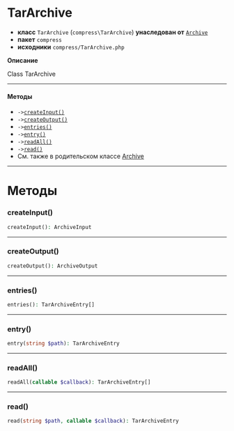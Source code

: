 # TarArchive

- **класс** `TarArchive` (`compress\TarArchive`) **унаследован от** [`Archive`](https://github.com/jphp-compiler/jphp/blob/master/exts/jphp-compress-ext/api-docs/classes/compress/Archive.ru.md)
- **пакет** `compress`
- **исходники** `compress/TarArchive.php`

**Описание**

Class TarArchive

---

#### Методы

- `->`[`createInput()`](#method-createinput)
- `->`[`createOutput()`](#method-createoutput)
- `->`[`entries()`](#method-entries)
- `->`[`entry()`](#method-entry)
- `->`[`readAll()`](#method-readall)
- `->`[`read()`](#method-read)
- См. также в родительском классе [Archive](https://github.com/jphp-compiler/jphp/blob/master/exts/jphp-compress-ext/api-docs/classes/compress/Archive.ru.md)

---
# Методы

<a name="method-createinput"></a>

### createInput()
```php
createInput(): ArchiveInput
```

---

<a name="method-createoutput"></a>

### createOutput()
```php
createOutput(): ArchiveOutput
```

---

<a name="method-entries"></a>

### entries()
```php
entries(): TarArchiveEntry[]
```

---

<a name="method-entry"></a>

### entry()
```php
entry(string $path): TarArchiveEntry
```

---

<a name="method-readall"></a>

### readAll()
```php
readAll(callable $callback): TarArchiveEntry[]
```

---

<a name="method-read"></a>

### read()
```php
read(string $path, callable $callback): TarArchiveEntry
```